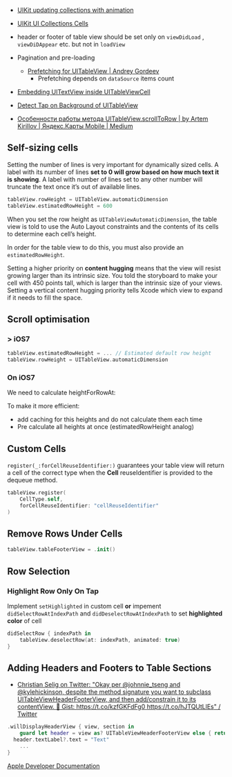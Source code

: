 - [UIKit updating collections with animation](UIKit%20updating%20collections%20with%20animation.md)
- [UIKit UI Collections Cells](UIKit%20UI%20Collections%20Cells.md)

- header or footer of table view should be set only on  `viewDidLoad` , `viewDiDAppear` etc. but not in `loadView`
- Pagination and pre-loading
	- [Prefetching for UITableView | Andrey Gordeev](https://andreygordeev.com/2017/02/20/uitableview-prefetching/)
		- Prefetching depends on `dataSource` items count
- [Embedding UITextView inside UITableViewCell](https://medium.com/@georgetsifrikas/embedding-uitextview-inside-uitableviewcell-9a28794daf01)
- [Detect Tap on Background of UITableView](https://stackoverflow.com/questions/24141254/how-to-detect-tap-on-clear-part-of-uitableview)
- [Особенности работы метода UITableView.scrollToRow | by Artem Kirillov | Яндекс.Карты Mobile | Medium](https://medium.com/yandex-maps-mobile/особенности-работы-метода-uitableview-scrolltorow-a07ef22ef16b)


## **Self-sizing cells**

Setting the number of lines is very important for dynamically sized cells. A label with its number of lines **set to 0 will grow based on how much text it is showing**. A label with number of lines set to any other number will truncate the text once it’s out of available lines.

```swift
tableView.rowHeight = UITableView.automaticDimension
tableView.estimatedRowHeight = 600
```

When you set the row height as `UITableViewAutomaticDimension`, the table view is told to use the Auto Layout constraints and the contents of its cells to determine each cell’s height.

In order for the table view to do this, you must also provide an `estimatedRowHeight`.

Setting a higher priority on **content hugging** means that the view will resist growing larger than its intrinsic size. You told the storyboard to make your cell with 450 points tall, which is larger than the intrinsic size of your views. Setting a vertical content hugging priority tells Xcode which view to expand if it needs to fill the space.

## Scroll optimisation

### **> iOS7**

```swift
tableView.estimatedRowHeight = ... // Estimated default row height
tableView.rowHeight = UITableView.automaticDimension
```

### **On iOS7**

We need to calculate heightForRowAt:

To make it more efficient:

- add caching for this heights and do not calculate them each time
- Pre calculate all heights at once (estimatedRowHeight analog)

## Custom Cells

`register(_:forCellReuseIdentifier:)` guarantees your table view will return a cell of the correct type when the **Cell** reuseIdentifier is provided to the dequeue method.

```swift
tableView.register(
	CellType.self, 
	forCellReuseIdentifier: "cellReuseIdentifier"
)
```

## Remove Rows Under Cells

```swift
tableView.tableFooterView = .init()
```

## Row Selection

### Highlight Row Only On Tap

Implement `setHighlighted` in custom cell **or** impement `didSelectRowAtIndexPath` and `didDeselectRowAtIndexPath` to set **highlighted color** of cell

```swift
didSelectRow { indexPath in
	tableView.deselectRow(at: indexPath, animated: true)
}
```

## Adding Headers and Footers to Table Sections
- [Christian Selig on Twitter: "Okay per @johnnie_tseng and @kylehickinson, despite the method signature you want to subclass UITableViewHeaderFooterView, and then add/constrain it to its contentView. 🎉 Gist: https://t.co/kzfGKFdFg0 https://t.co/hJTQUtLlEs" / Twitter](https://twitter.com/ChristianSelig/status/1491808240702791682)

```swift
.willDisplayHeaderView { view, section in
	guard let header = view as? UITableViewHeaderFooterView else { return }
  header.textLabel?.text = "Text"
	...
}
```

[Apple Developer Documentation](https://developer.apple.com/documentation/uikit/views_and_controls/table_views/adding_headers_and_footers_to_table_sections)